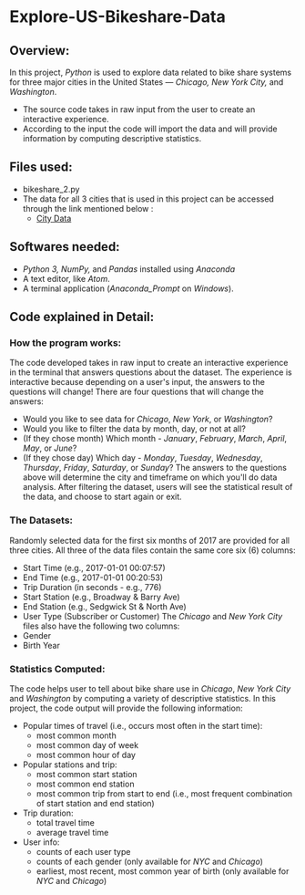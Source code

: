 # Explore-US-Bikeshare-Data
## **Overview:**
In this project, _Python_ is used to explore data related to bike share systems for three major cities in the United States — _Chicago, New York City,_ and _Washington_. 
- The source code takes in raw input from the user to create an interactive experience. 
- According to the input the code will import the data and will provide information by computing descriptive statistics.
## **Files used:**
* bikeshare_2.py
* The data for all 3 cities that is used in this project can be accessed through the link mentioned below :
    - [City Data]()
## **Softwares needed:**
* _Python 3, NumPy,_ and _Pandas_ installed using _Anaconda_
* A text editor, like _Atom_.
* A terminal application (_Anaconda_Prompt_ on _Windows_).
## **Code explained in Detail:**
### **How the program works:**
The code developed takes in raw input to create an interactive experience in the terminal that answers questions about the dataset. The experience is interactive because depending on a user's input, the answers to the questions will change! There are four questions that will change the answers:
* Would you like to see data for _Chicago_, _New York_, or _Washington_?
* Would you like to filter the data by month, day, or not at all?
* (If they chose month) Which month - _January_, _February_, _March_, _April_, _May_, or _June_?
* (If they chose day) Which day - _Monday_, _Tuesday_, _Wednesday_, _Thursday_, _Friday_, _Saturday_, or _Sunday_?
The answers to the questions above will determine the city and timeframe on which you'll do data analysis. After filtering the dataset, users will see the statistical result of the data, and choose to start again or exit.
### **The Datasets:**
Randomly selected data for the first six months of 2017 are provided for all three cities. All three of the data files contain the same core six (6) columns:
* Start Time (e.g., 2017-01-01 00:07:57)
* End Time (e.g., 2017-01-01 00:20:53)
* Trip Duration (in seconds - e.g., 776)
* Start Station (e.g., Broadway & Barry Ave)
* End Station (e.g., Sedgwick St & North Ave)
* User Type (Subscriber or Customer)
The _Chicago_ and _New York City_ files also have the following two columns:
* Gender
* Birth Year
### **Statistics Computed:**
The code helps user to tell about bike share use in _Chicago_, _New York City_ and _Washington_ by computing a variety of descriptive statistics. In this project, the code output will provide the following information:
* Popular times of travel (i.e., occurs most often in the start time):
  - most common month
  - most common day of week
  - most common hour of day
* Popular stations and trip:
  - most common start station
  - most common end station
  - most common trip from start to end (i.e., most frequent combination of start station and end station)
* Trip duration:
  - total travel time
  - average travel time
* User info:
  - counts of each user type
  - counts of each gender (only available for _NYC_ and _Chicago_)
  - earliest, most recent, most common year of birth (only available for _NYC_ and _Chicago_)
